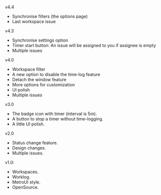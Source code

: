 v4.4
- Synchronise filters (the options page)
- Last workspace issue

v4.3
- Synchronise settings option
- Timer start button:
  An issue will be assigned to you if assignee is empty
- Multiple issues

v4.0
- Workspace filter
- A new option to disable the time-log feature
- Detach the window feature
- More options for customization
- UI polish
- Multiple issues

v3.0
- The badge icon with timer (interval is 5m).
- A button to stop a timer without time-logging.
- A little UI polish.

v2.0
- Status change feature.
- Design changes.
- Multiple issues.

v1.0:
- Workspaces.
- Worklog.
- MetroUI style.
- OpenSource.
